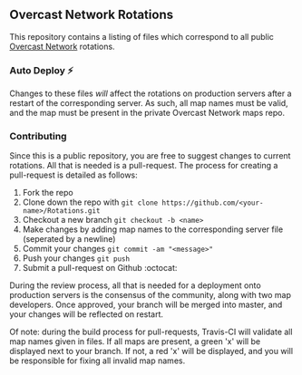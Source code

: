 ## Overcast Network Rotations

This repository contains a listing of files which correspond to all public [Overcast Network](https://oc.tc) rotations.

### Auto Deploy :zap:

Changes to these files *will* affect the rotations on production servers after a restart of the corresponding server.  As such, all map names must be valid, and the map must be present in the private Overcast Network maps repo.

### Contributing

Since this is a public repository, you are free to suggest changes to current rotations.  All that is needed is a pull-request.  The process for creating a pull-request is detailed as follows:

1. Fork the repo
2. Clone down the repo with `git clone https://github.com/<your-name>/Rotations.git`
3. Checkout a new branch `git checkout -b <name>`
4. Make changes by adding map names to the corresponding server file (seperated by a newline)
5. Commit your changes `git commit -am "<message>"`
6. Push your changes `git push`
7. Submit a pull-request on Github :octocat:

During the review process, all that is needed for a deployment onto production servers is the consensus of the community, along with two map developers.  Once approved, your branch will be merged into master, and your changes will be reflected on restart.

Of note: during the build process for pull-requests, Travis-CI will validate all map names given in files.  If all maps are present, a green 'x' will be displayed next to your branch.  If not, a red 'x' will be displayed, and you will be responsible for fixing all invalid map names.
